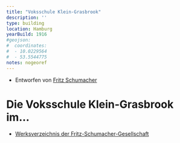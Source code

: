 ```yaml
---
title: "Voksschule Klein-Grasbrook"
description: ''
type: building
location: Hamburg
yearBuild: 1916
#geojson:
#  coordinates:
#  - 10.0229564
#  - 53.5544775
notes: nogeoref
---
```


* Entworfen von [Fritz Schumacher](/tags/Fritz-Schumacher)

# Die Voksschule Klein-Grasbrook im...
* [Werksverzeichnis der Fritz-Schumacher-Gesellschaft](http://fritzschumacher.de/gesellschaft/werkkatalog/194-schule-klein-grasbrook/)
